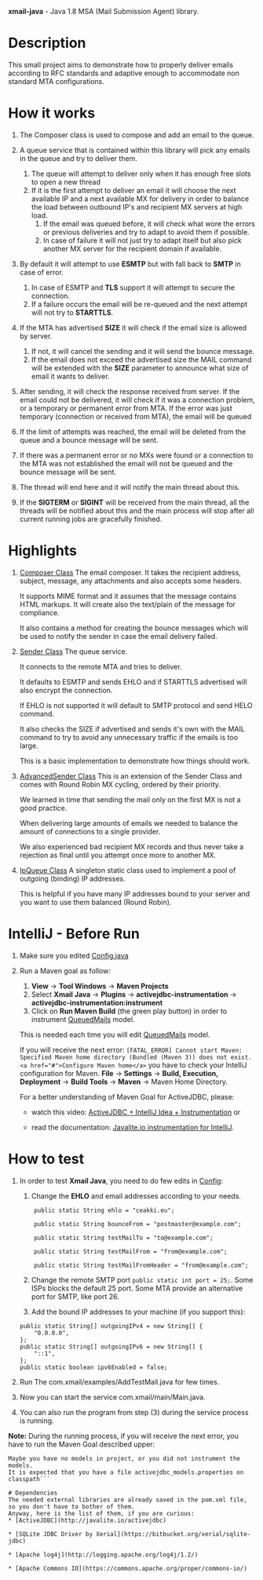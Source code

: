 **xmail-java** - Java 1.8 MSA (Mail Submission Agent) library.

# Description
This small project aims to demonstrate how to properly deliver emails according to RFC standards and adaptive enough 
to accommodate non standard MTA configurations.

# How it works
1. The Composer class is used to compose and add an email to the queue.

2. A queue service that is contained within this library will pick any emails in the queue and try to deliver them.
    1. The queue will attempt to deliver only when it has enough free slots to open a new thread
    2. If it is the first attempt to deliver an email it will choose the next available IP and a next available MX for
    delivery in order to balance the load between outbound IP's and recipient MX servers at high load.
        1. If the email was queued before, it will check what wore the errors or previous deliveries and try to adapt 
        to avoid them if possible.
        2. In case of failure it will not just try to adapt itself but also pick another MX server for the recipient 
        domain if available.

3. By default it will attempt to use **ESMTP** but with fall back to **SMTP** in case of error.
    1. In case of ESMTP and **TLS** support it will attempt to secure the connection.
    2. If a failure occurs the email will be re-queued and the next attempt will not try to **STARTTLS**.

4. If the MTA has advertised **SIZE** it will check if the email size is allowed by server.
    1. If not, it will cancel the sending and it will send the bounce message.
    2. If the email does not exceed the advertised size the MAIL command will be extended with the **SIZE** parameter 
    to announce what size of email it wants to deliver.

5. After sending, it will check the response received from server. If the email could not be delivered, it will check 
if it was a connection problem, or a temporary or permanent error from MTA. If the error was just temporary 
(connection or received from MTA), the email will be queued

6. If the limit of attempts was reached, the email will be deleted from the queue and a bounce message will be sent.

7. If there was a permanent error or no MXs were found or a connection to the MTA was not established the email will 
not be queued and the bounce message will be sent.

8. The thread will end here and it will notify the main thread about this.

9. If the **SIGTERM** or **SIGINT** will be received from the main thread, all the threads will be notified about 
this and the main process will stop after all current running jobs are gracefully finished.

# Highlights

1. [Composer Class](https://github.com/tntu/xmail-java/blob/master/src/com/xmail/main/SMTP/Composer.java)
    The email composer. It takes the recipient address, subject, message, any attachments and also accepts some headers.
    
    It supports MIME format and it assumes that the message contains HTML markups. It will create also the text/plain 
    of the message for compliance.
    
    It also contains a method for creating the bounce messages which will be used to notify the sender 
    in case the email delivery failed.

2. [Sender Class](https://github.com/tntu/xmail-java/blob/master/src/com/xmail/main/SMTP/Sender.java)
    The queue service.
    
    It connects to the remote MTA and tries to deliver.
    
    It defaults to ESMTP and sends EHLO and if STARTTLS advertised will also encrypt the connection.
    
    If EHLO is not supported it will default to SMTP protocol and send HELO command.
    
    It also checks the SIZE if advertised and sends it's own with the MAIL command to try to avoid any unnecessary 
    traffic if the emails is too large.
    
    This is a basic implementation to demonstrate how things should work.

3. [AdvancedSender Class](https://github.com/tntu/xmail-java/blob/master/src/com/xmail/main/SMTP/AdvancedSender.java)
    This is  an extension of the Sender Class and comes with Round Robin MX cycling, ordered by their priority.
    
    We learned in time that sending the mail only on the first MX is not a good practice.
    
    When delivering large amounts of emails we needed to balance the amount of connections to a single provider.
    
    We also experienced bad recipient MX records and thus never take a rejection as final until you attempt once 
    more to another MX.

4. [IpQueue Class](https://github.com/tntu/xmail-java/blob/master/src/com/xmail/main/XmailService/IpQueue.java)
    A singleton static class used to implement a pool of outgoing (binding) IP addresses.
    
    This is helpful if you have many IP addresses bound to your server and you want to use them balanced (Round Robin).
  
# IntelliJ - Before Run
1. Make sure you edited [Config.java](https://github.com/tntu/xmail-java/blob/master/src/com/xmail/Config.java)
2. Run a Maven goal as follow: 
    1. **View** -> **Tool Windows** -> **Maven Projects**
    2. Select **Xmail Java** -> **Plugins** -> **activejdbc-instrumentation** -> **activejdbc-instrumentation:instrument**
    3. Click on **Run Maven Build** (the green play button) in order to instrument [QueuedMails](https://github.com/tntu/xmail-java/blob/master/src/com/xmail/main/XmailService/Models/QueuedMails.java) model.
    
    This is needed each time you will edit [QueuedMails](https://github.com/tntu/xmail-java/blob/master/src/com/xmail/main/Models/QueuedMails.java) model.
    
    If you will receive the next error: 
    ```[FATAL_ERROR] Cannot start Maven: Specified Maven home directory (Bundled (Maven 3)) does not exist. <a href="#">Configure Maven home</a>```
    you have to check your IntelliJ configuration for Maven. **File** -> **Settings** -> **Build, Execution, Deployment** ->
    **Build Tools** -> **Maven** -> Maven Home Directory.
    
    For a better understanding of Maven Goal for ActiveJDBC, please:
    * watch this video: [ActiveJDBC + IntelliJ Idea + Instrumentation](https://www.youtube.com/watch?v=OHXJXzZNKCU) or     
    
    * read the documentation: [Javalite.io instrumentation for IntelliJ](http://javalite.io/instrumentation#video-intellij-idea-instrumentation).

# How to test
1. In order to test **Xmail Java**, you need to do few edits in [Config](https://github.com/tntu/xmail-java/blob/master/src/com/xmail/Config.java):
    1. Change the **EHLO** and email addresses according to your needs.
    ```
        public static String ehlo = "ceakki.eu";
    
        public static String bounceFrom = "postmaster@example.com";

        public static String testMailTo = "to@example.com";

        public static String testMailFrom = "from@example.com";

        public static String testMailFromHeader = "from@example.com";
    ```
    
    2. Change the remote SMTP port ```public static int port = 25;```. Some ISPs blocks the default 25 port. 
    Some MTA provide an alternative port for SMTP, like port 26.
    
    3. Add the bound IP addresses to your machine (if you support this):
    ```
    public static String[] outgoingIPv4 = new String[] {
        "0.0.0.0",
    };
    public static String[] outgoingIPv6 = new String[] {
        "::1",
    };
    public static boolean ipv6Enabled = false;
    ```
    
3. Run The com.xmail/examples/AddTestMail.java for few times.
4. Now you can start the service com.xmail/main/Main.java. 
5. You can also run the program from step (3) during the service process is running.

**Note:**
During the running process, if you will receive the next error, you have to run the Maven Goal described upper:
```class org.javalite.activejdbc.InitException: you are trying to work with models, but no models are found. 
Maybe you have no models in project, or you did not instrument the models. 
It is expected that you have a file activejdbc_models.properties on classpath```

# Dependencies
The needed external libraries are already saved in the pom.xml file, so you don't have to bother of them. 
Anyway, here is the list of them, if you are curious:
* [ActiveJDBC](http://javalite.io/activejdbc)

* [SQLite JDBC Driver by Xerial](https://bitbucket.org/xerial/sqlite-jdbc)

* [Apache log4j](http://logging.apache.org/log4j/1.2/)

* [Apache Commons IO](https://commons.apache.org/proper/commons-io/)